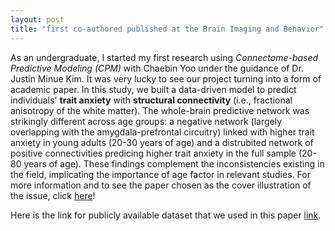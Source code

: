 ```yaml
---
layout: post
title: "first co-authored published at the Brain Imaging and Behavior"
---
```


As an undergraduate, I started my first research using _Connectome-based Predictive Modeling (CPM)_ with Chaebin Yoo under the guidance of Dr. Justin Minue Kim. 
It was very lucky to see our project turning into a form of academic paper. 
In this study, we built a data-driven model to predict individuals' **trait anxiety** with **structural connectivity** (i.e., fractional anisotropy of the white matter). 
The whole-brain predictive network was strikingly different across age groups: a negative network (largely overlapping with the amygdala-prefrontal circuitry) linked with higher trait anxiety in young adults (20-30 years of age) and a distrubited network of positive connectivities predicing higher trait anxiety in the full sample (20-80 years of age).
These findings complement the inconsistencies existing in the field, implicating the importance of age factor in relevant studies. 
For more information and to see the paper chosen as the cover illustration of the issue, click [here](https://link.springer.com/article/10.1007/s11682-022-00700-2)! 

Here is the link for publicly available dataset that we used in this paper [link](http://fcon_1000.projects.nitrc.org/indi/retro/MPI_LEMON.html).
